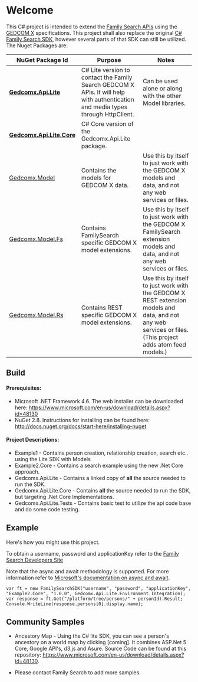 # Welcome

This C# project is intended to extend the [Family Search APIs](https://familysearch.org/developers/) using the [GEDCOM X](http://www.gedcomx.org) specifications.
This project shall also replace the original [C# Family Search SDK](https://github.com/FamilySearch/gedcomx-csharp), however several parts of that SDK can still be utilized. The Nuget Packages are:

| NuGet Package Id | Purpose | Notes |
|------------------|---------|-------|
| **[Gedcomx.Api.Lite](TODO)** | C# Lite version to contact the Family Search GEDCOM X APIs. It will help with authentication and media types through HttpClient. | Can be used alone or along with the other Model libraries. |
| **[Gedcomx.Api.Lite.Core](TODO)** | C# Core version of the Gedcomx.Api.Lite package. | |
| [Gedcomx.Model](http://www.nuget.org/packages/Gedcomx.Model/) | Contains the models for GEDCOM X data. | Use this by itself to just work with the GEDCOM X models and data, and not any web services or files. |
| [Gedcomx.Model.Fs](http://www.nuget.org/packages/Gedcomx.Model.Fs/) | Contains FamilySearch specific GEDCOM X model extensions. | Use this by itself to just work with the GEDCOM X FamilySearch extension models and data, and not any web services or files. |
| [Gedcomx.Model.Rs](http://www.nuget.org/packages/Gedcomx.Model.Rs/) | Contains REST specific GEDCOM X model extensions. | Use this by itself to just work with the GEDCOM X REST extension models and data, and not any web services or files. (This project adds atom feed models.) |

## Build

#### Prerequisites:
* Microsoft .NET Framework 4.6. The web installer can be downloaded here: <https://www.microsoft.com/en-us/download/details.aspx?id=48130>
* NuGet 2.8. Instructions for installing can be found here: <http://docs.nuget.org/docs/start-here/installing-nuget>

#### Project Descriptions:
* Example1 - Contains person creation, relationship creation, search etc.. using the Lite SDK with Models
* Example2.Core - Contains a search example using the new .Net Core approach.
* Gedcomx.Api.Lite - Contains a linked copy of **all** the source needed to run the SDK.
* Gedcomx.Api.Lite.Core - Contains **all** the source needed to run the SDK, but targeting .Net Core Implementations.
* Gedcomx.Api.Lite.Tests - Contains basic test to utilize the api code base and do some code testing.

## Example

Here's how you might use this project. 

To obtain a username, password and applicationKey refer to the [Family Search Developers Site](https://familysearch.org/developers/)

Note that the async and await methodology is supported. For more information refer to [Microsoft's documentation on async and await](https://msdn.microsoft.com/en-us/library/hh191443(v=vs.110).aspx).
 
```
var ft = new FamilySearchSDK("username", "password", "applicationKey", "Example2.Core", "1.0.0", Gedcomx.Api.Lite.Environment.Integration);
var response = ft.Get("/platform/tree/persons/" + personId).Result;
Console.WriteLine(response.persons[0].display.name);
```

## Community Samples

* Ancestory Map - Using the C# lite SDK, you can see a person's ancestory on a world map by clicking [coming]. It combines ASP.Net 5 Core, Google API's, d3.js and Asure. Source Code can be found at this repository: <https://www.microsoft.com/en-us/download/details.aspx?id=48130>.

* Please contact Family Search to add more samples.

